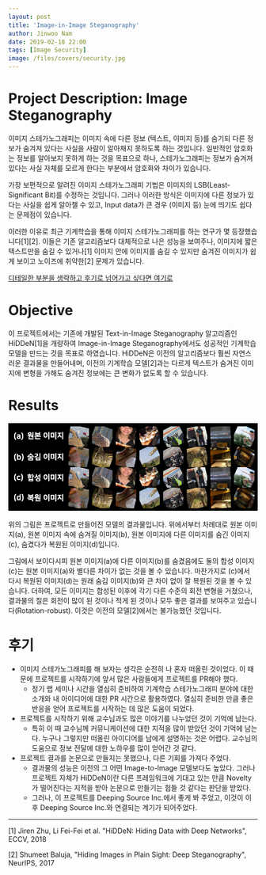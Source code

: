 ```yaml
---
layout: post
title: 'Image-in-Image Steganography'
author: Jinwoo Nam
date: 2019-02-18 22:00
tags: [Image Security]
image: /files/covers/security.jpg
---
```


# Project Description: Image Steganography

이미지 스테가노그래피는 이미지 속에 다른 정보 (텍스트, 이미지 등)를 숨기되 다른 정보가 숨겨져 있다는 사실을 사람이 알아채지 못하도록 하는 것입니다. 일반적인 암호화는 정보를 알아보지 못하게 하는 것을 목표으로 하나, 스테가노그래피는 정보가 숨겨져 있다는 사실 자체를 모르게 한다는 부분에서 암호화와 차이가 있습니다.

가장 보편적으로 알려진 이미지 스테가노그래피 기법은 이미지의 LSB(Least-Significant Bit)를 수정하는 것입니다. 그러나 이러한 방식은 이미지에 다른 정보가 있다는 사실을 쉽게 알아챌 수 있고, Input data가 큰 경우 (이미지 등) 눈에 띄기도 쉽다는 문제점이 있습니다.

이러한 이유로 최근 기계학습을 통해 이미지 스테가노그래피를 하는 연구가 몇 등장했습니다[1][2]. 이들은 기존 알고리즘보다 대체적으로 나은 성능을 보여주나, 이미지에 짧은 텍스트만을 숨길 수 있거나[1] 이미지 안에 이미지를 숨길 수 있지만 숨겨진 이미지가 쉽게 보이고 노이즈에 취약한[2] 문제가 있습니다.

[디테일한 부분을 생략하고 후기로 넘어가고 싶다면 여기로](#후기)

# Objective

이 프로젝트에서는 기존에 개발된 Text-in-Image Steganography 알고리즘인 HiDDeN[1]을 개량하여 Image-in-Image Steganography에서도 성공적인 기계학습 모델을 만드는 것을 목표로 하였습니다. HiDDeN은 이전의 알고리즘보다 훨씬 자연스러운 결과물을 만들어내며, 이전의 기계학습 모델[2]과는 다르게 텍스트가 숨겨진 이미지에 변형을 가해도 숨겨진 정보에는 큰 변화가 없도록 할 수 있습니다.


# Results

![스테가노그래피 결과](/files/images/steganography-results.png)

위의 그림은 프로젝트로 만들어진 모델의 결과물입니다. 위에서부터 차례대로 원본 이미지(a), 원본 이미지 속에 숨겨질 이미지(b), 원본 이미지에 다른 이미지를 숨긴 이미지(c), 숨겼다가 복원된 이미지(d)입니다. 

그림에서 보이다시피 원본 이미지(a)에 다른 이미지(b)를 숨겼음에도 둘의 합성 이미지(c)는 원본 이미지(a)와 별다른 차이가 없는 것을 볼 수 있습니다. 마찬가지로 (c)에서 다시 복원된 이미지(d)는 원래 숨김 이미지(b)와 큰 차이 없이 잘 복원된 것을 볼 수 있습니다. 
더하여, 모든 이미지는 합성된 이후에 각기 다른 수준의 회전 변형을 거쳤으나, 결과물의 질은 회전이 많이 된 것이나 적게 된 것이나 모두 좋은 결과를 보여주고 있습니다(Rotation-robust). 이것은 이전의 모델[2]에서는 불가능했던 것입니다.


# 후기
* 이미지 스테가노그래피를 해 보자는 생각은 순전히 나 혼자 떠올린 것이었다. 이 때문에 프로젝트를 시작하기에 앞서 많은 사람들에게 프로젝트를 PR해야 했다.
    * 정기 랩 세미나 시간을 열심히 준비하여 기계학습 스테가노그래피 분야에 대한 소개와 내 아이디어에 대한 PR 시간으로 활용하였다. 열심히 준비한 만큼 좋은 반응을 얻어 프로젝트를 시작하는 데 많은 도움이 되었다.
* 프로젝트를 시작하기 위해 교수님과도 많은 이야기를 나누었던 것이 기억에 남는다.
    * 특히 이 때 교수님께 커뮤니케이션에 대한 지적을 많이 받았던 것이 기억에 남는다. 누구나 그렇지만 떠올린 아이디어를 남에게 설명하는 것은 어렵다. 교수님의 도움으로 정보 전달에 대한 노하우를 많이 얻어간 것 같다.
* 프로젝트 결과를 논문으로 만들지는 못했으나, 다른 기회를 가져다 주었다.
    * 결과물의 성능은 이전의 그 어떤 Image-to-Image 모델보다도 높았다. 그러나 프로젝트 자체가 HiDDeN이란 다른 프레임워크에 기대고 있는 만큼 Novelty가 떨어진다는 지적을 받아 논문으로 만들기는 힘들 것 같다는 판단을 받았다.
    * 그러나, 이 프로젝트를 Deeping Source Inc.에서 좋게 봐 주었고, 이것이 이후 Deeping Source Inc.와 연결되는 계기가 되어주었다.


----
[1] Jiren Zhu, Li Fei-Fei et al. "HiDDeN: Hiding Data with Deep Networks", ECCV, 2018

[2] Shumeet Baluja, "Hiding Images in Plain Sight: Deep Steganography", NeurIPS, 2017